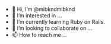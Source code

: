- 👋 Hi, I’m @mibkndmibknd
- 👀 I’m interested in ...
- 🌱 I’m currently learning Ruby on Rails.
- 💞️ I’m looking to collaborate on ...
- 📫 How to reach me ...

<!---
mibkndmibknd/mibkndmibknd is a ✨ special ✨ repository because its `README.md` (this file) appears on your GitHub profile.
You can click the Preview link to take a look at your changes.
--->
